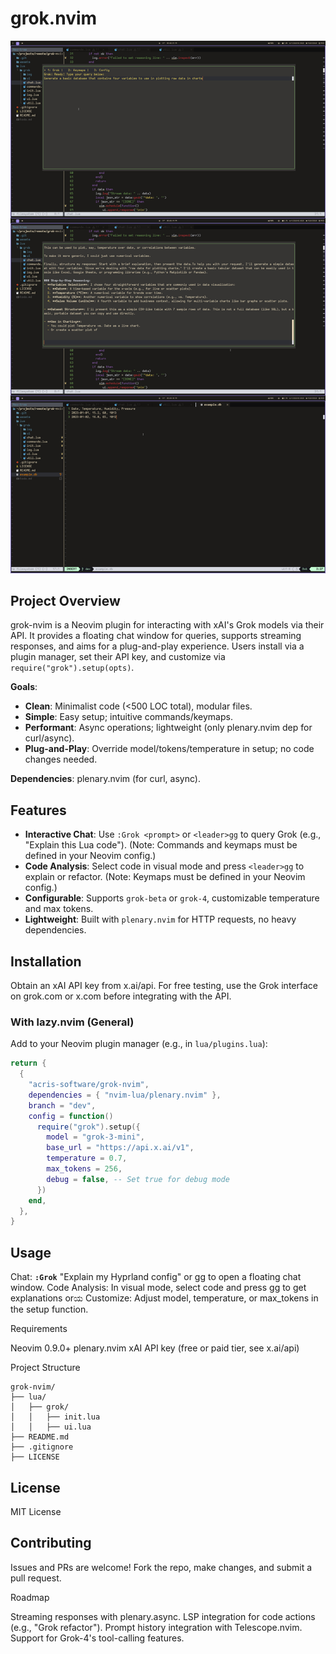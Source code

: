 # grok.nvim

![grok-nvim](https://github.com/acris-software/grok-nvim/blob/dev/assets/images/grok-nvim.jpg)

## Project Overview
grok-nvim is a Neovim plugin for interacting with xAI's Grok models via their API. It provides a floating chat window for queries, supports streaming responses, and aims for a plug-and-play experience. Users install via a plugin manager, set their API key, and customize via `require("grok").setup(opts)`.

**Goals**:
- **Clean**: Minimalist code (<500 LOC total), modular files.
- **Simple**: Easy setup; intuitive commands/keymaps.
- **Performant**: Async operations; lightweight (only plenary.nvim dep for curl/async).
- **Plug-and-Play**: Override model/tokens/temperature in setup; no code changes needed.

**Dependencies**: plenary.nvim (for curl, async).

## Features

- **Interactive Chat**: Use `:Grok <prompt>` or `<leader>gg` to query Grok (e.g., "Explain this Lua code"). (Note: Commands and keymaps must be defined in your Neovim config.)
- **Code Analysis**: Select code in visual mode and press `<leader>gg` to explain or refactor. (Note: Keymaps must be defined in your Neovim config.)
- **Configurable**: Supports `grok-beta` or `grok-4`, customizable temperature and max tokens.
- **Lightweight**: Built with `plenary.nvim` for HTTP requests, no heavy dependencies.

## Installation

Obtain an xAI API key from x.ai/api. For free testing, use the Grok interface on grok.com or x.com before integrating with the API.

### With lazy.nvim (General)

Add to your Neovim plugin manager (e.g., in `lua/plugins.lua`):

```lua
return {
  {
    "acris-software/grok-nvim",
    dependencies = { "nvim-lua/plenary.nvim" },
    branch = "dev",
    config = function()
      require("grok").setup({
        model = "grok-3-mini",
        base_url = "https://api.x.ai/v1",
        temperature = 0.7,
        max_tokens = 256,
        debug = false, -- Set true for debug mode
      })
    end,
  },
}
```

## Usage

Chat: **`:Grok`** "Explain my Hyprland config" or <leader>gg to open a floating chat window.
Code Analysis: In visual mode, select code and press <leader>gg to get explanations orಯ
Customize: Adjust model, temperature, or max_tokens in the setup function.

Requirements

Neovim 0.9.0+
plenary.nvim
xAI API key (free or paid tier, see x.ai/api)

Project Structure
```
grok-nvim/
├── lua/
│   ├── grok/
│   │   ├── init.lua
│   │   ├── ui.lua
├── README.md
├── .gitignore
├── LICENSE
```

## License
MIT License

## Contributing
Issues and PRs are welcome! Fork the repo, make changes, and submit a pull request.

Roadmap

Streaming responses with plenary.async.
LSP integration for code actions (e.g., "Grok refactor").
Prompt history integration with Telescope.nvim.
Support for Grok-4's tool-calling features.
